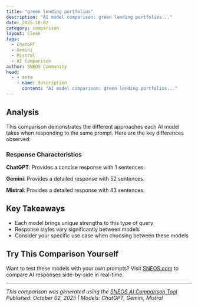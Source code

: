 ```yaml
---
title: "green lending portfolios"
description: "AI model comparison: green lending portfolios..."
date: 2025-10-02
category: comparison
layout: Clean
tags:
  - ChatGPT
  - Gemini
  - Mistral
  - AI Comparison
author: SNEOS Community
head:
  - - meta
    - name: description
      content: "AI model comparison: green lending portfolios..."
---
```


<ChatComparison
  title="green lending portfolios"
  prompt="green lending portfolios"
  :responses='{"ChatGPT": "Green lending portfolios refer to financial portfolios that specifically focus on financing environmentally sustainable projects and initiatives. These portfolios are part of a broader trend toward sustainable finance and investment, where financial institutions allocate resources toward projects that have positive environmental impacts. Here are some key aspects of green lending portfolios:\n\n### 1. **Types of Projects Funded**\n - **Renewable Energy**: Financing solar, wind, hydro, and geothermal projects.\n - **Energy Efficiency**: Supporting upgrades and improvements in buildings and infrastructure to reduce energy consumption.\n - **Sustainable Agriculture**: Funding projects that promote organic farming, agroforestry, and sustainable land management.\n - **Green Transportation**: Financing electric vehicles (EVs), sustainable public transportation initiatives, and infrastructure for nonmotorized transport.\n - **Water Conservation**: Projects aimed at improving water efficiency and management, such as irrigation for sustainable farming.\n - **Waste Management**: Initiatives to reduce waste, increase recycling rates, and support circular economy practices.\n\n### 2. **Financing Instruments**\n - **Green Loans**: Loans provided specifically for the purpose of financing green projects.\n - **Green Bonds**: Debt securities issued to raise funds for green projects.\n - **Equity Financing**: Investment in companies or projects focused on sustainability.\n - **Sustainability-Linked Loans**: Loans where the interest rate is linked to the borrower&#x27;s sustainability performance.\n\n### 3. **Standards and Certification**\n - **Green Loan Principles**: Guidelines that ensure transparency and reporting in the green loan market.\n - **Climate Bonds Initiative**: Standards for labeling bonds as \"green\" to ensure they meet environmental goals.\n - **Third-party Certification**: Organizations that certify projects and investments as genuinely sustainable.\n\n### 4. **Impact Measurement**\n - Assessing the environmental impact of the funded projects is crucial. Metrics may include CO2 emissions reduced, energy saved, or water conserved.\n - Reporting on the measurable impact helps build trust and attracts more investors and borrowers to green lending.\n\n### 5. **Market Trends**\n - An increasing number of financial institutions are integrating environmental, social, and governance (ESG) criteria into their lending decisions.\n - Growth in demand for green financing, driven by both consumer demand and regulatory changes.\n - Initiatives from governments and international organizations to encourage green finance, including incentives and tax breaks for sustainable investments.\n\n### 6. **Risks and Challenges**\n - **Regulatory Risk**: Changes in regulations can impact the viability of green projects.\n - **Market Risk**: The performance of green projects can be influenced by market dynamics and technological changes.\n - **Reputational Risk**: Mislabeling projects as green or not achieving promised environmental outcomes can harm reputations.\n\n### Conclusion\nGreen lending portfolios represent a critical component of the transition toward a more sustainable economy. By directing capital toward projects that benefit the environment, financial institutions not only help meet regulatory and societal expectations but can also tap into new market opportunities and enhance long-term financial resilience.", "Gemini": "Green lending portfolios are financial strategies where banks and financial institutions prioritize and actively promote loans and investments that support environmentally sustainable projects and activities. This goes beyond simply avoiding environmentally harmful projects; it proactively seeks opportunities to finance initiatives that contribute to positive environmental outcomes.\n\nHere\u0027s a breakdown of key aspects of green lending portfolios:\n\n**What is Included in a Green Lending Portfolio?**\n\n* **Renewable Energy Projects:** Financing solar, wind, hydro, geothermal, and other renewable energy generation facilities.\n* **Energy Efficiency Initiatives:** Loans for building retrofits, energy-efficient equipment, and other projects that reduce energy consumption.\n* **Sustainable Agriculture:** Investments in farming practices that promote soil health, water conservation, and reduced use of pesticides and fertilizers.\n* **Green Buildings:** Financing for the construction and renovation of buildings that meet recognized green building standards (e.g., LEED, BREEAM).\n* **Sustainable Transportation:** Loans for electric vehicles, public transportation projects, and other initiatives that reduce greenhouse gas emissions from transportation.\n* **Water Conservation and Management:** Investments in water infrastructure, irrigation improvements, and other projects that conserve water resources.\n* **Waste Management and Recycling:** Financing for recycling facilities, waste-to-energy projects, and other initiatives that reduce waste and promote circular economy principles.\n* **Climate Change Adaptation:** Projects designed to help communities and businesses adapt to the impacts of climate change, such as sea-level rise, extreme weather events, and water scarcity.\n* **Conservation and Biodiversity:** Investments in protecting natural habitats, endangered species, and ecosystem services.\n\n**Benefits of Green Lending Portfolios:**\n\n* **Environmental Impact:** Direct contribution to mitigating climate change, reducing pollution, conserving natural resources, and promoting biodiversity.\n* **Financial Performance:** Can generate competitive returns, especially as green technologies become more cost-effective and demand for sustainable products and services grows. It helps manage risks associated with climate change regulations and stranded assets (assets that become obsolete due to environmental regulations or technological advancements).\n* **Reputational Benefits:** Enhances the financial institution\u0027s reputation and brand image, attracting socially conscious customers and investors.\n* **Risk Management:** Reduces exposure to environmental risks, such as regulatory changes, environmental liabilities, and supply chain disruptions.\n* **Market Opportunity:** Taps into the growing market for sustainable products and services. Attracts investment from ESG-focused funds and investors.\n* **Economic Development:** Supports the growth of green industries and creates new jobs in the clean energy sector.\n\n**Challenges and Considerations:**\n\n* **Defining \u0022Green\u0022:** Developing clear and consistent criteria for what qualifies as a green loan or investment. This is often addressed through green taxonomies and sustainability standards.\n* **Data and Measurement:** Collecting and analyzing data to track the environmental impact of green loans and investments. Requires robust reporting and verification mechanisms.\n* **Greenwashing:** Avoiding the misrepresentation of loans or investments as \u0022green\u0022 when they do not meet rigorous environmental standards. Due diligence and transparency are essential.\n* **Risk Assessment:** Properly assessing the risks associated with green projects, including technological risks, regulatory risks, and market risks.\n* **Capacity Building:** Developing the internal expertise and resources needed to manage green lending portfolios effectively. This includes training staff on sustainability principles and environmental risk management.\n* **Market Demand:** Ensuring sufficient demand for green loans and investments to justify the development of a green lending portfolio.\n* **Standardization:** Lack of standardized definitions and reporting frameworks can make it difficult to compare green loans and investments across different institutions.\n* **Cost:** The cost of implementing and managing a green lending portfolio may be higher than traditional lending due to the need for specialized expertise and data collection.\n\n**How Financial Institutions Develop Green Lending Portfolios:**\n\n* **Setting Targets:** Establishing clear targets for the percentage of loans and investments that will be allocated to green projects.\n* **Developing Green Loan Products:** Creating specialized loan products tailored to the needs of green projects, such as green mortgages, green auto loans, and green business loans.\n* **Integrating ESG Factors:** Integrating environmental, social, and governance (ESG) factors into the credit risk assessment process.\n* **Training Staff:** Providing training to loan officers and other staff on sustainability principles and green lending practices.\n* **Reporting and Transparency:** Publishing regular reports on the performance of the green lending portfolio, including data on environmental impact and financial returns.\n* **Collaboration:** Partnering with other financial institutions, governments, and non-profit organizations to promote green lending.\n* **Due Diligence:** Conducting thorough due diligence on potential green projects to ensure that they meet environmental standards and have a positive impact.\n* **Monitoring and Evaluation:** Regularly monitoring the performance of green loans and investments to ensure that they are achieving their environmental goals.\n\n**Trends in Green Lending:**\n\n* **Growing Demand:** Increasing demand from investors, customers, and regulators for sustainable financial products.\n* **Green Bonds:** Growing use of green bonds to finance green projects.\n* **ESG Integration:** Increasing integration of ESG factors into mainstream lending practices.\n* **Carbon Neutrality Goals:** Growing number of financial institutions setting carbon neutrality goals and developing green lending portfolios to help achieve those goals.\n* **Sustainable Finance Taxonomies:** Development of standardized sustainable finance taxonomies to provide clear definitions of what constitutes a green investment. (e.g., The EU taxonomy).\n\n**In conclusion, green lending portfolios are an increasingly important tool for promoting environmental sustainability and driving the transition to a low-carbon economy. By prioritizing loans and investments that support green projects, financial institutions can play a significant role in addressing climate change and other environmental challenges while also generating positive financial returns and enhancing their reputation.**\n", "Mistral": "Green lending portfolios refer to financial investments that prioritize environmental sustainability and support projects or companies that contribute to a greener economy. These portfolios are designed to promote environmentally friendly practices, reduce carbon emissions, and foster sustainable development. Here are some key aspects of green lending portfolios:\n\n### 1. **Types of Green Lending**\n - **Renewable Energy Projects:** Financing for wind farms, solar panels, hydroelectric plants, and other renewable energy sources.\n - **Energy Efficiency:** Loans for projects that improve energy efficiency in buildings, industrial processes, and transportation.\n - **Sustainable Agriculture:** Funding for agricultural practices that reduce environmental impact, such as organic farming and regenerative agriculture.\n - **Green Buildings:** Financing for the construction or renovation of buildings that meet green building standards, such as LEED certification.\n - **Waste Management:** Investments in recycling facilities, waste-to-energy projects, and other waste management solutions.\n - **Clean Technology:** Support for companies developing technologies that reduce environmental impact, such as electric vehicles and battery storage.\n\n### 2. **Benefits of Green Lending Portfolios**\n - **Environmental Impact:** By supporting green projects, these portfolios help reduce greenhouse gas emissions, conserve natural resources, and mitigate climate change.\n - **Financial Returns:** Green investments can offer competitive financial returns, especially as demand for sustainable products and services grows.\n - **Regulatory Compliance:** Many governments are implementing regulations that favor green initiatives, making green lending a strategic choice for compliance.\n - **Reputation and Brand Value:** Companies and financial institutions that invest in green projects can enhance their reputation and brand value by demonstrating a commitment to sustainability.\n\n### 3. **Risks and Challenges**\n - **Market Risks:** Green technologies and projects may face market risks, such as fluctuations in commodity prices or changes in regulatory policies.\n - **Technological Risks:** New technologies may not perform as expected, leading to financial losses.\n - **Operational Risks:** Green projects may face operational challenges, such as supply chain disruptions or labor issues.\n - **Financial Risks:** Green investments may have higher upfront costs and longer payback periods compared to traditional investments.\n\n### 4. **Evaluation Criteria**\n - **Environmental Impact Assessment:** Evaluating the potential environmental benefits of the project or company.\n - **Financial Viability:** Assessing the financial health and sustainability of the project or company.\n - **Social Impact:** Considering the social benefits and potential negative impacts on communities.\n - **Governance and Compliance:** Ensuring that the project or company adheres to environmental regulations and best practices.\n\n### 5. **Green Bonds**\n - **Definition:** Green bonds are fixed-income instruments specifically earmarked to be used for climate and environmental projects.\n - **Use of Proceeds:** The funds raised from green bonds are used for projects that have positive environmental benefits, such as renewable energy, energy efficiency, and sustainable land use.\n - **Certification:** Green bonds often come with certifications from third-party organizations to ensure that the funds are used for legitimate green projects.\n\n### 6. **Sustainable Finance Frameworks**\n - **Equator Principles:** A risk management framework adopted by financial institutions for determining, assessing, and managing environmental and social risk in projects.\n - **Green Loan Principles:** A set of guidelines developed by the Loan Market Association (LMA) and the Asia Pacific Loan Market Association (APLMA) to promote the development and integrity of the green loan market.\n - **Task Force on Climate-related Financial Disclosures (TCFD):** A framework for companies and financial institutions to disclose information on climate-related risks and opportunities.\n\n### 7. **Case Studies**\n - **Example 1:** A bank finances a wind farm project, providing loans for the construction and operation of wind turbines. The project reduces carbon emissions and generates renewable energy.\n - **Example 2:** A financial institution invests in a company developing electric vehicle charging infrastructure, supporting the transition to cleaner transportation.\n\n### 8. **Future Trends**\n - **Increased Regulation:** Expectations for more stringent environmental regulations and reporting requirements.\n - **Technological Innovation:** Advances in green technologies that improve efficiency and reduce costs.\n - **Consumer Demand:** Growing consumer preference for sustainable products and services.\n - **Investor Interest:** Increasing interest from institutional investors in green lending portfolios.\n\nGreen lending portfolios are becoming increasingly important as the world transitions towards a more sustainable future. They offer a way for financial institutions to align their investments with environmental goals while still achieving financial returns."}' 
  published-date="09:31"
/>

## Analysis

This comparison demonstrates the different approaches each AI model takes when responding to the same prompt. Here are the key differences observed:

### Response Characteristics

**ChatGPT**: Provides a concise response with 1 sentences. 

**Gemini**: Provides a detailed response with 52 sentences. 

**Mistral**: Provides a detailed response with 43 sentences. 

## Key Takeaways

- Each model brings unique strengths to this type of query
- Response styles vary significantly between models
- Consider your specific use case when choosing between these models

## Try This Comparison Yourself

Want to test these models with your own prompts? Visit [SNEOS.com](https://sneos.com) to compare AI responses side-by-side in real-time.

---

*This comparison was generated using the [SNEOS AI Comparison Tool](https://sneos.com)*
*Published: October 02, 2025 | Models: ChatGPT, Gemini, Mistral*
